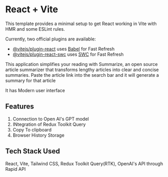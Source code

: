 # React + Vite

This template provides a minimal setup to get React working in Vite with HMR and some ESLint rules.

Currently, two official plugins are available:

- [@vitejs/plugin-react](https://github.com/vitejs/vite-plugin-react/blob/main/packages/plugin-react/README.md) uses [Babel](https://babeljs.io/) for Fast Refresh
- [@vitejs/plugin-react-swc](https://github.com/vitejs/vite-plugin-react-swc) uses [SWC](https://swc.rs/) for Fast Refresh

This application simplifies your reading with Summarize, an open source article summarizer that transforms lengthy articles into clear and concise summaries. Paste the article link into the search bar and it will generate a summary for that article



It has Modern user interface
<!-- The Web Application will save history, using local storage,handle form events and catch errors,implement copy to clipboard, -->
## Features

1. Connection to Open AI's GPT model
2. INtegration of Redux Toolkit Query
3. Copy To clipboard
4. Browser History Storage


## Tech Stack Used 
React, Vite, Tailwind CSS, Redux Toolkit Query(RTK), OpenAI's API through Rapid API
